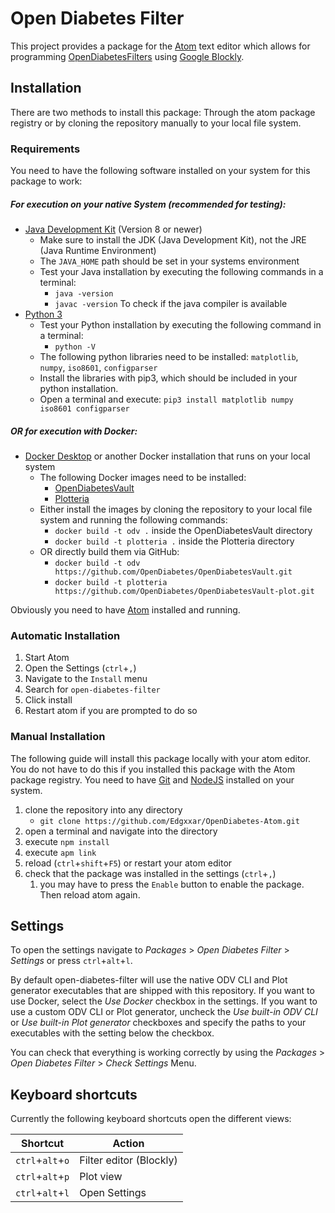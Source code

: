 # Open Diabetes Filter
This project provides a package for the [Atom](https://atom.io) text editor which allows for programming [OpenDiabetesFilters](https://github.com/Edgxxar/OpenDiabetesFilter) using [Google Blockly](https://developers.google.com/blockly/).

## Installation
There are two methods to install this package: Through the atom package registry or by cloning the repository manually to your local file system.

### Requirements
You need to have the following software installed on your system for this package to work:

##### For execution on your native System (recommended for testing):
* [Java Development Kit](https://www.oracle.com/technetwork/java/javase/downloads/index.html) (Version 8 or newer)
  * Make sure to install the JDK (Java Development Kit), not the JRE (Java Runtime Environment)
  * The `JAVA_HOME` path should be set in your systems environment
  * Test your Java installation by executing the following commands in a terminal:
    * `java -version`
    * `javac -version` To check if the java compiler is available
* [Python 3](https://www.python.org/downloads/)
  * Test your Python installation by executing the following command in a terminal:
    * `python -V`
  * The following python libraries need to be installed: `matplotlib`, `numpy`, `iso8601`, `configparser`
  * Install the libraries with pip3, which should be included in your python installation.
  * Open a terminal and execute: `pip3 install matplotlib numpy iso8601 configparser`

##### OR for execution with Docker:
* [Docker Desktop](https://www.docker.com/products/docker-desktop) or another Docker installation that runs on your local system
  * The following Docker images need to be installed:
    * [OpenDiabetesVault](https://github.com/OpenDiabetes/OpenDiabetesVault)
    * [Plotteria](https://github.com/OpenDiabetes/OpenDiabetesVault-plot)
  * Either install the images by cloning the repository to your local file system and running the following commands:
    * `docker build -t odv .` inside the OpenDiabetesVault directory
    * `docker build -t plotteria .` inside the Plotteria directory
  * OR directly build them via GitHub:
    * `docker build -t odv https://github.com/OpenDiabetes/OpenDiabetesVault.git`
    * `docker build -t plotteria https://github.com/OpenDiabetes/OpenDiabetesVault-plot.git`

Obviously you need to have [Atom](https://atom.io) installed and running.

### Automatic Installation
1. Start Atom
1. Open the Settings (`ctrl`+`,`)
1. Navigate to the `Install` menu
1. Search for `open-diabetes-filter`
1. Click install
1. Restart atom if you are prompted to do so

### Manual Installation
The following guide will install this package locally with your atom editor. You do not have to do this if you installed this package with the Atom package registry.
You need to have [Git](https://git-scm.com/) and [NodeJS](https://nodejs.org/en/download/) installed on your system. 

1. clone the repository into any directory
   * `git clone https://github.com/Edgxxar/OpenDiabetes-Atom.git`
1. open a terminal and navigate into the directory
1. execute `npm install`
1. execute `apm link`
1. reload (`ctrl`+`shift`+`F5`) or restart your atom editor
1. check that the package was installed in the settings (`ctrl`+`,`)
   1. you may have to press the `Enable` button to enable the package. Then reload atom again.

## Settings
To open the settings navigate to *Packages* > *Open Diabetes Filter* > *Settings* or press `ctrl`+`alt`+`l`.

By default open-diabetes-filter will use the native ODV CLI and Plot generator executables that are shipped with this repository.
If you want to use Docker, select the *Use Docker* checkbox in the settings. 
If you want to use a custom ODV CLI or Plot generator, uncheck the *Use built-in ODV CLI* or *Use built-in Plot generator* checkboxes and specify the paths to your executables with the setting below the checkbox. 

You can check that everything is working correctly by using the *Packages* > *Open Diabetes Filter* > *Check Settings* Menu.

## Keyboard shortcuts
Currently the following keyboard shortcuts open the different views:

| Shortcut | Action |
|----------|--------|
| `ctrl`+`alt`+`o` | Filter editor (Blockly) |
| `ctrl`+`alt`+`p` | Plot view |
| `ctrl`+`alt`+`l` | Open Settings |

